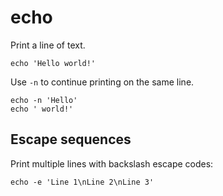 # echo

Print a line of text.

	echo 'Hello world!'

Use `-n` to continue printing on the same line.

	echo -n 'Hello'
	echo ' world!'


## Escape sequences

Print multiple lines with backslash escape codes:

	echo -e 'Line 1\nLine 2\nLine 3'

